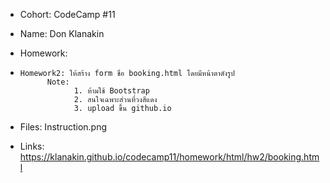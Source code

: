 - Cohort: CodeCamp #11
- Name: Don Klanakin
- Homework:
-     Homework2: ให้สร้าง form ชื่อ booking.html โดยมีหน้าตาดังรูป
            Note: 
                  1. ห้ามใช้ Bootstrap 
                  2. สนใจเฉพาะส่วนที่วงสีแดง
                  3. upload ขึ้น github.io  

- Files:
      Instruction.png

- Links:
      https://klanakin.github.io/codecamp11/homework/html/hw2/booking.html